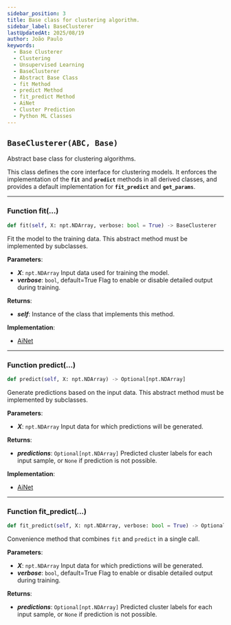 ```yaml
---
sidebar_position: 3
title: Base class for clustering algorithm.
sidebar_label: BaseClusterer
lastUpdatedAt: 2025/08/19
author: João Paulo
keywords:
  - Base Clusterer
  - Clustering
  - Unsupervised Learning
  - BaseClusterer
  - Abstract Base Class
  - fit Method
  - predict Method
  - fit_predict Method
  - AiNet
  - Cluster Prediction
  - Python ML Classes
---
```



## ``BaseClusterer(ABC, Base)``

Abstract base class for clustering algorithms.

This class defines the core interface for clustering models. It enforces
the implementation of the **`fit`** and **`predict`** methods in all derived classes,
and provides a default implementation for **`fit_predict`** and **`get_params`**.

---

### Function fit(...)

```python
def fit(self, X: npt.NDArray, verbose: bool = True) -> BaseClusterer
```

Fit the model to the training data.
This abstract method must be implemented by subclasses.

**Parameters**:

* ***X***: `npt.NDArray`
    Input data used for training the model.
* ***verbose***: `bool`, default=True
    Flag to enable or disable detailed output during training.

**Returns**:

* ***self***:
    Instance of the class that implements this method.

**Implementation**:

* [AiNet](/docs/aisp-techniques/immune-network-theory/ainet#function-fit)

---

### Function predict(...)

```python
def predict(self, X: npt.NDArray) -> Optional[npt.NDArray]
```

Generate predictions based on the input data.
This abstract method must be implemented by subclasses.

**Parameters**:

* ***X***: `npt.NDArray`
    Input data for which predictions will be generated.

**Returns**:

* ***predictions***: `Optional[npt.NDArray]`
    Predicted cluster labels for each input sample, or `None` if prediction is not possible.

**Implementation**:

* [AiNet](/docs/aisp-techniques/immune-network-theory/ainet#function-predict)

---

### Function fit_predict(...)

```python
def fit_predict(self, X: npt.NDArray, verbose: bool = True) -> Optional[npt.NDArray]
```

Convenience method that combines `fit` and `predict` in a single call.

**Parameters**:

* ***X***: `npt.NDArray`
    Input data for which predictions will be generated.
* ***verbose***: `bool`, default=True
    Flag to enable or disable detailed output during training.

**Returns**:

* ***predictions***: `Optional[npt.NDArray]`
    Predicted cluster labels for each input sample, or `None` if prediction is not possible.
